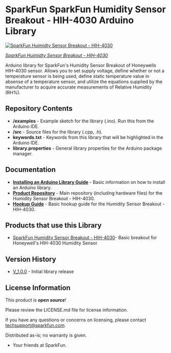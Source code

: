 SparkFun SparkFun Humidity Sensor Breakout - HIH-4030 Arduino Library
========================================

[![SparkFun Huimidty Sensor Breakout - HIH-4030](https://cdn.sparkfun.com//assets/parts/3/3/5/0/09569-03-Working.jpg)](https://www.sparkfun.com/products/9569)

[*SparkFun Huimidty Sensor Breakout - HIH-4030*](https://www.sparkfun.com/products/9569)

Arduino library for SparkFun's Humidity Sensor Breakout of Honeywells HIH-4030 sensor. Allows you to set supply voltage, define whether or not a temperature sensor is being used, define static temperature value in absense of a temperature sensor, and utilize the equations supplied by the manufacturer to acquire accurate measurements of Relative Humidity (RH%).

Repository Contents
-------------------

* **/examples** - Example sketch for the library (.ino). Run this from the Arduino IDE.
* **/src** - Source files for the library (.cpp, .h).
* **keywords.txt** - Keywords from this library that will be highlighted in the Arduino IDE. 
* **library.properties** - General library properties for the Arduino package manager. 

Documentation
--------------

* **[Installing an Arduino Library Guide](https://learn.sparkfun.com/tutorials/installing-an-arduino-library)** - Basic information on how to install an Arduino library.
* **[Product Repository](https://github.com/sparkfun/Humidity_Sensor_Breakout-HIH-4030/tree/V_1.0)** - Main repository (including hardware files) for the Humidity Sensor Breakout - HIH-4030.
* **[Hookup Guide](https://learn.sparkfun.com/tutorials/hih-4030-humidity-sensor-hookup-guide)** - Basic hookup guide for the Humidity Sensor Breakout - HIH-4030.

Products that use this Library 
---------------------------------

* [SparkFun Humidity Sensor Breakout - HIH-4030](https://www.sparkfun.com/products/9569)- Basic breakout for Honeywell's HIH-4030 Humidity Sensor


Version History
---------------

* [V_1.0.0](https://github.com/sparkfun/SparkFun_HIH4030/tree/V_1.0.0) - Initial library release

License Information
-------------------

This product is _**open source**_! 

Please review the LICENSE.md file for license information. 

If you have any questions or concerns on licensing, please contact techsupport@sparkfun.com.

Distributed as-is; no warranty is given.

- Your friends at SparkFun.
